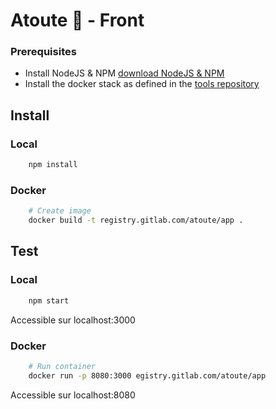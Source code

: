 # Atoute 👋 - Front

### Prerequisites

- Install NodeJS & NPM [download NodeJS & NPM](https://nodejs.org/en/download/)
- Install the docker stack as defined in the [tools repository](https://gitlab.com/atoute/back/-/tree/master/docker)

## Install

### Local
```bash
    npm install
```

### Docker
```bash 
    # Create image
    docker build -t registry.gitlab.com/atoute/app .  
```

## Test

### Local
```bash
    npm start
```
Accessible sur localhost:3000

### Docker
```bash 
    # Run container
    docker run -p 8080:3000 egistry.gitlab.com/atoute/app 
```

Accessible sur localhost:8080
